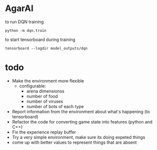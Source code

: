 # AgarAI

to run DQN training

    python -m dqn.train
        
to start tensorboard during training

    tensorboard --logdir model_outputs/dqn
      
      
# todo
- Make the environment more flexible
  - configurable:
    - arena dimensionss
    - number of food
    - number of viruses
    - number of bots of each type
- Report information from the environment about what's happening (to tensorboard)
- Refactor the code for converting game state into features (python and C++)
- Fix the experience replay buffer
- Try a very simple environment, make sure its doing expeted things
- come up with better values to represent things that are absent

